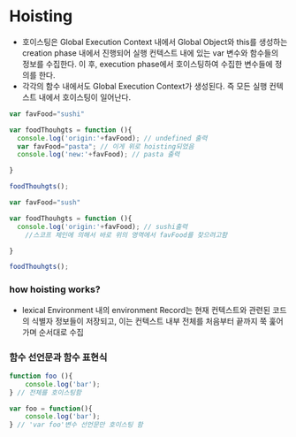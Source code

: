# Hoisting

- 호이스팅은 Global Execution Context 내에서 Global Object와 this를 생성하는 creation phase 내에서 진행되어 실행 컨텍스트 내에 있는 var 변수와 함수들의 정보를 수집한다. 이 후, execution phase에서 호이스팅하여 수집한 변수들에 정의를 한다.
- 각각의 함수 내에서도 Global Execution Context가 생성된다. 즉 모든 실행 컨텍스트 내에서 호이스팅이 일어난다.

```javascript
var favFood="sushi"

var foodThouhgts = function (){
  console.log('origin:'+favFood); // undefined 출력 
  var favFood="pasta"; // 이게 위로 hoisting되었음
  console.log('new:'+favFood); // pasta 출력 

}

foodThouhgts();
```



```javascript
var favFood="sush"

var foodThouhgts = function (){
  console.log('origin:'+favFood); // sushi출력
    //스코프 체인에 의해서 바로 위의 영역에서 favFood를 찾으려고함

}

foodThouhgts();

```



### how hoisting works?

- lexical Environment 내의 environment Record는 현재 컨텍스트와 관련된 코드의 식별자 정보들이 저장되고, 이는 컨텍스트 내부 전체를 처음부터 끝까지 쭉 훑어가며 순서대로 수집



### 함수 선언문과 함수 표현식

```javascript
function foo (){
    console.log('bar');
} // 전체를 호이스팅함
```

```javascript
var foo = function(){
    console.log('bar'); 
} // 'var foo'변수 선언문만 호이스팅 함 
```

